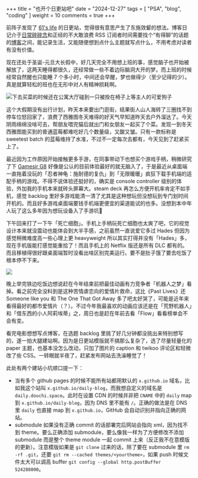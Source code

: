 +++
title = "也开个日更站吧"
date = "2024-12-27"
tags = [
    "PSA",
    "blog",
    "coding"
]
weight = 10
comments = true
+++

前阵子发现了 [61's life](https://61.life/) 的日更站，觉得很有意思产生了东施效颦的想法。博客日记介于[日常碎碎念](https://douchi.space/@mtfront)和正经的不大敢浪费 RSS 订阅者时间需要找个“有得聊”的话题的[博客](https://blog.douchi.space)之间，能记录生活，又能随便想到点什么主题就写点什么，不用考虑对读者有没有价值。

现在还处于圣诞-元旦大长假中，好几天完全不用想上班的事，感觉脑子也开始被解放了，这两天睡得都很久，还经常做一些不着边际脑洞大开的梦。而上班的时候经常自然醒也只能睡 7 个多小时，中间还会早醒，梦也做得少（至少记得的少）。真是就算轻松的班也在无形中对人有精神损耗啊。

![下去买菜的时候还在公寓大厅碰到一只被拴在椅子上等主人的可爱狗子](https://media.douchi.space/douchi/media_attachments/files/113/729/187/561/007/815/original/90b2b9032f4fb105.png)

这个大假期没有出行计划，昨天本来要出门逛街，结果街人山人海转了三圈找不到停车位怒回家了，浪费了西雅图冬天难得的好天气早知道昨天去户外溜达了。今天阴雨绵绵没啥可去，帮朋友喂完猫后就出门和女朋友一起买了个菜。发现一到冬天西雅图能买到的普通蓝莓都难吃好几个数量级，又酸又皱。只有一款标称是 sweetest batch 的蓝莓维持了水准，不过不一定每次去都有，今天见到了赶紧买上了。

最近因为工作原因开始接触更多手游，在同事带动下也想买个游戏手柄，稍微研究了下 [Gamesir G8](https://amzn.to/4fx0vvn) 好像是公认的目前体验最好的就无脑入了，于是最近从桌面端一直拖着没玩的「忍者神龟：施耐德的复仇」到「无限暖暖」疯狂下载手机端的适配手柄的游戏。不得不说体验还挺好的，确实是 console controller 级别的体验，外加我的手机本来就砖头屏幕大。steam deck 再怎么方便开机率肯定不如手机，感觉 backlog 里好多游戏能清一清了尤其是这种想玩但没想玩到专门划时间开机的。而且好多游戏桌面端要钱手机端更便宜的渠道能试的也多。没想到本中年人玩了这么多年因为想玩设备入了手游坑🤣 

下午回来打了一下午「死亡细胞」。手机上手柄玩死亡细胞也太爽了吧，它的视觉设计本来就没震动也能体会到大半手感，之前虽然一直说爱它多过 Hades 但因为感觉稍微难度高一些心理上更 heavyweight 所以其实打得并没有「Hades」多，现在手机版能打感觉能重拾了！而且手机上的 Netflix 版还是所有 DLC 都有的。而且移植得很好跟桌面端暂时没看出啥区别完美运行。要不是肚子饿了要去吃饭了根本停不下来。

![](https://media.douchi.space/douchi/media_attachments/files/113/729/285/510/053/868/original/11c2cdf98b4576ea.png)

晚上举完铁边吃饭边想说赶在今年结束前把最佳动画有力竞争者「机器人之梦」看掉。看之前完全没料到是这种苦情虐恋向的爱情片救命，这比《Past Lives》还 Someone like you 和 The One That Got Away 多了吧太好哭了，可能是近年来看得最好的都市爱情片（？）。不过今年我最喜欢的动画应该还是在「荒野机器人」和「借东西的小人阿莉埃蒂」之，周日也是赶在年前去看「Flow」看看榜单会不会有变。

看完电影想想写点博客，在选题 backlog 里挑了好几分钟都没挑出来特别想写的，遂一拍大腿建站啊。因为是日更站模版就不搞那么复杂了，选了尽量轻量化的 paper 主题，也基本没怎么改动，只加了图片的 caption 和 twikoo 评论区和轻微改了些 CSS。一转眼就半夜了，赶紧发布网站去洗澡睡觉了！

此处有两个建站小坑顺口提一下：
- 当有多个 github pages 的时候不能所有站都用默认的 `x.github.io` 域名，比如我这个站叫 `x.github.io/daily-blog`，而我想自定义的域名是 `daily.douchi.space`。此时在设置 CDN 的时候并非把 `CNAME` 中的 `daily` map 到 `x.github.io/daily-blog`，因为 DNS 里不能有 `/`。正确的做法是在 DNS 里 `daily` 也直接 map 到 `x.github.io`，GitHub 会自动识别并指向正确的网站。
- submodule 如果没有正确 commit 的话部署完后网站会指向 xml，因为找不到 theme。要么正确添加 submodule，要么像我一样为了方便修改不添加 submodule 而是整个 theme module 一起 commit 上来（反正我不在意模版的更新）。注意模版如果是 `git clone` 过来的话，除了要在 submodule 里 `rm -rf .git`，还要 `git rm --cached themes/<yourtheme>`，如果 push 时候文件太大可以调高 buffer `git config --global http.postBuffer 524288000`。
